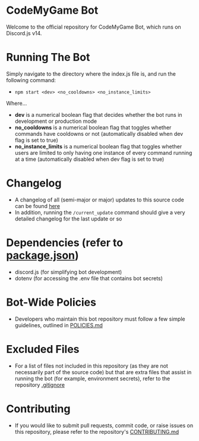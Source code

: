 # CodeMyGame Bot
Welcome to the official repository for CodeMyGame Bot, which runs on Discord.js v14.

# Running The Bot
Simply navigate to the directory where the index.js file is, and run the following command:
- `npm start <dev> <no_cooldowns> <no_instance_limits>`

Where...
- **dev** is a numerical boolean flag that decides whether the bot runs in development or production mode 
- **no_cooldowns** is a numerical boolean flag that toggles whether commands have cooldowns or not (automatically disabled when dev flag is set to true)
- **no_instance_limits** is a numerical boolean flag that toggles whether users are limited to only having one instance of every command running at a time (automatically disabled when dev flag is set to true)

# Changelog
- A changelog of all (semi-major or major) updates to this source code can be found [here](https://github.com/orgs/CodeMyGame-Bot/projects/1/)
- In addition, running the `/current_update` command should give a very detailed changelog for the last update or so

# Dependencies (refer to [package.json](package.json))
- discord.js (for simplifying bot development)
- dotenv (for accessing the .env file that contains bot secrets)

# Bot-Wide Policies
- Developers who maintain this bot repository must follow a few simple guidelines, outlined in [POLICIES.md](POLICIES.md)

# Excluded Files
- For a list of files not included in this repository (as they are not necessarily part of the source code) but that are extra files that assist in running the bot (for example, environment secrets), refer to the repository [.gitignore](.gitignore)

# Contributing
- If you would like to submit pull requests, commit code, or raise issues on this repository, please refer to the repository's [CONTRIBUTING.md](CONTRIBUTING.md)